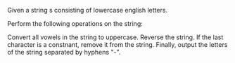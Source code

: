 Given a string s consisting of lowercase english letters.

Perform the following operations on the string:

Convert all vowels in the string to uppercase.
Reverse the string.
If the last character is a constnant, remove it from the string.
Finally, output the letters of the string separated by hyphens "-".